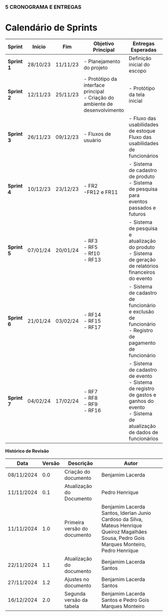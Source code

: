 ### 5 **CRONOGRAMA E ENTREGAS**
# Calendário de Sprints

| Sprint | Início  | Fim     | Objetivo Principal | Entregas Esperadas | Validação do Cliente |
|--------|---------|---------|--------------------|--------------------|----------------------|
| **Sprint 1** | 28/10/23 | 11/11/23 | - Planejamento do projeto |  Definição inicial do escopo | Validação do escopo  |
| **Sprint 2** | 12/11/23 | 25/11/23 | - Protótipo da interface principal <br> - Criação do ambiente de desenvolvimento  | - Protótipo da tela inicial | Validação do protótipo |
| **Sprint 3** | 26/11/23 | 09/12/23 | - Fluxos de usuário | - Fluxo das usabilidades de estoque <br> Fluxo das usabilidades de funcionários  | Validação do fluxo
| **Sprint 4** | 10/12/23 | 23/12/23 | - FR2  <br> -FR12 e FR11| - Sistema de cadastro de produto <br> - Sistema de pesquisa para eventos passados e futuros| Validação do cadrasto de produtos e pesquisa de eventos |
| **Sprint 5** | 07/01/24 | 20/01/24 | - RF3 <br> - RF5 <br> - Rf10<br> - RF13 | - Sistema de pesquisa e atualização do produto <br> - Sistema de geração de relatórios financeiros do evento |Validação da pesquisa e atualização de produtos e do sistema de relatórios |
| **Sprint 6** | 21/01/24 | 03/02/24 | - RF14 <br> - RF15 <br>- RF17<br>| - Sistema de cadastro de funcionário e exclusão de funcionário <br> - Registro de pagamento de funcionário | Validação do processo de registro e exclusão além do de pagamento de funcionário |
| **Sprint 7** | 04/02/24 | 17/02/24 | - RF7 <br>- RF8 <br>- RF9 <br>- RF16| - Sistema de cadastro de evento <br> - Sistema de registro de gastos e ganhos do evento <br>- Sistema de atualização de dados de funcionários | Validação das entregas da sprint e do produto final |



**Histórico de Revisão**

| **Data**   | **Versão** | **Descrição**                                                                         | **Autor**                                                                 |
| ---------- | ---------- | ------------------------------------------------------------------------------------- | ------------------------------------------------------------------------- |
| 08/11/2024 | 0\.0 | Criação do documento | Benjamim Lacerda |
| 11/11/2024 | 0\.1 | Atualização do Documento | Pedro Henrique |
| 11/11/2024 | 1\.0 | Primeira versão do documento | Benjamim Lacerda Santos, Iderlan Junio Cardoso da Silva, Mateus Henrique Queiroz Magalhães Sousa, Pedro Gois Marques Monteiro, Pedro Henrique |
| 22/11/2024 | 1\.1 | Atualização do documento | Benjamim Lacerda Santos |
| 27/11/2024 | 1\.2 | Ajustes no documento | Benjamim Lacerda Santos |
| 16/12/2024 | 2\.0 | Segunda versão da tabela| Benjamim Lacerda Santos e Pedro Gois Marques Monteiro |